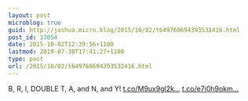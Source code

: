 ```yaml
---
layout: post
microblog: true
guid: http://joshua.micro.blog/2015/10/02/t649760694393532416.html
post_id: 37054
date: 2015-10-02T12:39:56+1100
lastmod: 2019-07-30T17:41:27+1100
type: post
url: /2015/10/02/t649760694393532416.html
---
```

B, R, I, DOUBLE T, A, and N, and Y! [t.co/M9ux9gl2k...](http://t.co/M9ux9gl2kS) [t.co/e7j0h9okm...](http://t.co/e7j0h9okmF)
